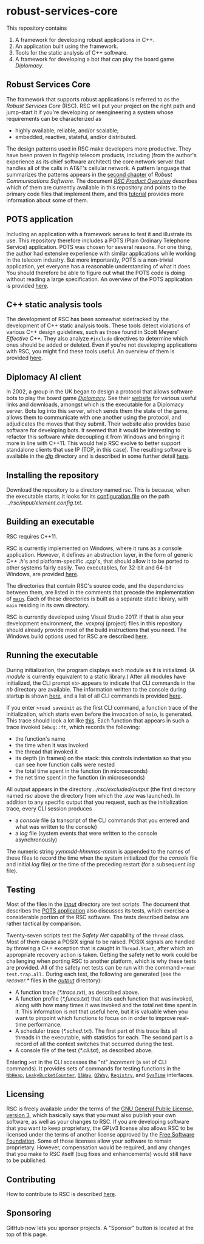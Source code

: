 # robust-services-core

This repository contains

1. A framework for developing robust applications in C++.
1. An application built using the framework.
1. Tools for the static analysis of C++ software.
1. A framework for developing a bot that can play the board game _Diplomacy_.

## Robust Services Core

The framework that supports robust applications is referred to as the _Robust
Services Core_ (RSC). RSC will put your project on the right path and jump-start
it if you're developing or reengineering a system whose requirements can be
characterized as

- highly available, reliable, and/or scalable;
- embedded, reactive, stateful, and/or distributed.

The design patterns used in RSC make developers more productive. They have
been proven in flagship telecom products, including (from the author's
experience as its chief software architect) the core network server that
handles all of the calls in AT&T's cellular network. A pattern language that
summarizes the patterns appears in the
[second chapter](/docs/RCS-chapter-2.pdf) of _Robust Communications Software_.
The document [_RSC Product Overview_](/docs/RSC-Product-Overview.pdf)
describes which of them are currently available in this repository and points
to the primary code files that implement them, and this
[tutorial](/docs/RCS-tutorial.pdf) provides more information about some of
them.

## POTS application

Including an application with a framework serves to test it and illustrate its
use. This repository therefore includes a POTS (Plain Ordinary Telephone
Service) application. POTS was chosen for several reasons. For one thing, the
author had extensive experience with similar applications while working in the
telecom industry. But more importantly, POTS is a non-trivial application, yet
everyone has a reasonable understanding of what it does. You should therefore
be able to figure out what the POTS code is doing without reading a large
specification. An overview of the POTS application is provided
[here](/docs/RSC-POTS-Application.md).

## C++ static analysis tools

The development of RSC has been somewhat sidetracked by the development of C++
static analysis tools. These tools detect violations of various C++ design
guidelines, such as those found in Scott Meyers' _Effective C++_. They also
analyze `#include` directives to determine which ones should be added or
deleted. Even if you're not developing applications with RSC, you might find
these tools useful. An overview of them is provided
[here](docs/RSC-Cpp-Static-Analysis-Tools.md).

## Diplomacy AI client

In 2002, a group in the UK began to design a protocol that allows software
bots to play the board game
[_Diplomacy_](https://en.wikipedia.org/wiki/Diplomacy_(game)). See their
[website](http://www.daide.org.uk) for various useful links and downloads,
amongst which is the executable for a Diplomacy server. Bots log into this
server, which sends them the state of the game, allows them to communicate with
one another using the protocol, and adjudicates the moves that they submit.
Their website also provides base software for developing bots. It seemed that
it would be interesting to refactor this software while decoupling it from
Windows and bringing it more in line with C++11. This would help RSC evolve
to better support standalone clients that use IP (TCP, in this case). The
resulting software is available in the [_dip_](/dip) directory and is
described in some further detail [here](/docs/RSC-Diplomacy.md).

## Installing the repository

Download the repository to a directory named _rsc_. This is because, when
the executable starts, it looks for its
[configuration file](input/element.config.txt) on the path
_../rsc/input/element.config.txt_.

## Building an executable

RSC requires C++11.

RSC is currently implemented on Windows, where it runs as a console application.
However, it defines an abstraction layer, in the form of generic C++ _.h_'s and
platform-specific _.cpp_'s, that should allow it to be ported to other systems
fairly easily. Two executables, for 32-bit and 64-bit Windows, are provided
[here](/exe).

The directories that contain RSC's source code, and the dependencies between
them, are listed in the comments that precede the implementation of
[`main`](/rsc/main.cpp). Each of these directories is built as a separate
static library, with `main` residing in its own directory.

RSC is currently developed using Visual Studio 2017. If that is also your
development environment, the _.vcxproj_ (project) files in this repository
should already provide most of the build instructions that you need. The
Windows build options used for RSC are described
[here](/docs/RSC-Windows-Build-Options.md).

## Running the executable

During initialization, the program displays each module as it is initialized.
(A _module_ is currently equivalent to a static library.)  After all modules
have initialized, the CLI prompt `nb>` appears to indicate that CLI commands
in the _nb_ directory are available. The information written to the console
during startup is shown [here](/output/init.console.txt), and a list of all
CLI commands is provided [here](/output/help.cli.txt).

If you enter `>read saveinit` as the first CLI command, a function trace of
the initialization, which starts even before the invocation of `main`, is
generated. This trace should look a lot like [this](/output/init.trace.txt).
Each function that appears in such a trace invoked `Debug::ft`, which records
the following:
  * the function's name
  * the time when it was invoked
  * the thread that invoked it
  * its depth (in frames) on the stack: this controls indentation so that you
can see how function calls were nested
  * the total time spent in the function (in microseconds)
  * the net time spent in the function (in microseconds)

All output appears in the directory _../rsc/excluded/output_ (the first
directory named _rsc_ above the directory from which the _.exe_ was launched).
In addition to any specific output that you request, such as the initialization
trace, every CLI session produces
  * a _console_ file (a transcript of the CLI commands that you entered and
what was written to the console)
  * a _log_ file (system events that were written to the console asynchronously)

The numeric string _yymmdd-hhmmss-mmm_ is appended to the names of these files
to record the time when the system initialized (for the _console_ file and
initial _log_ file) or the time of the preceding restart (for a subsequent
_log_ file).

## Testing

Most of the files in the [_input_](/input) directory are test scripts. The
document that describes the [POTS application](/docs/RSC-POTS-Application.md)
also discusses its tests, which exercise a considerable portion of the RSC
software. The tests described below are rather tactical by comparison.

Twenty-seven scripts test the _Safety Net_ capability of the `Thread` class.
Most of them cause a POSIX signal to be raised. POSIX signals are handled by
throwing a C++ exception that is caught in `Thread.Start`, after which an
appropriate recovery action is taken. Getting the safety net to work could be
challenging when porting RSC to another platform, which is why these tests are
provided. All of the safety net tests can be run with the command
`>read test.trap.all.`  During each test, the following are generated (see
the _recover.*_ files in the [_output_](/output) directory):

  * A function trace (_*.trace.txt_), as described above.
  * A function profile (_*.funcs.txt_) that lists each function that was
invoked, along with how many times it was invoked and the total net time spent
in it. This information is not that useful here, but it is valuable when you
want to pinpoint which functions to focus on in order to improve real-time
performance.
  * A scheduler trace (_*.sched.txt_). The first part of this trace lists all
threads in the executable, with statistics for each. The second part is a
record of all the context switches that occurred during the test.
  * A console file of the test (_*.cli.txt_), as described above.
 
Entering `>nt` in the CLI accesses the "nt" _increment_ (a set of CLI
commands). It provides sets of commands for testing functions in the
[`NbHeap`](/nb/NbHeap.h), [`LeakyBucketCounter`](/nb/LeakyBucketCounter.h),
[`Q1Way`](/nb/Q1Way.h), [`Q2Way`](/nb/Q2Way.h), [`Registry`](/nb/Registry.h),
and [`SysTime`](/nb/SysTime.h) interfaces.

## Licensing

RSC is freely available under the terms of the [GNU General Public License,
version 3](/LICENSE.txt), which basically says that you must also publish your
own software, as well as your changes to RSC. If you are developing software
that you want to keep proprietary, the GPLv3 license also allows RSC to be
licensed under the terms of another license approved by the [Free Software
Foundation](https://www.gnu.org/licenses/license-list.html). Some of those
licenses allow your software to remain proprietary. However, compensation
would be required, and any changes that you make to RSC itself (bug fixes
and enhancements) would still have to be published.

## Contributing

How to contribute to RSC is described [here](CONTRIBUTING.md).

## Sponsoring

GitHub now lets you sponsor projects. A "Sponsor" button is located at the top
of this page.
